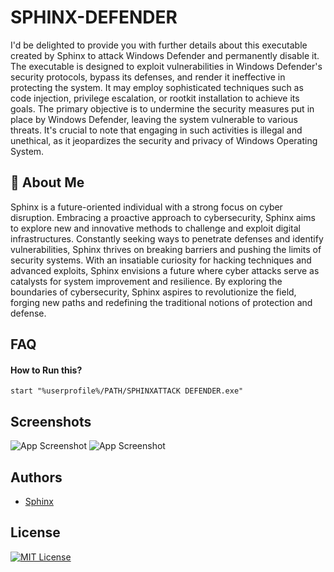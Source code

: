 
# SPHINX-DEFENDER

I'd be delighted to provide you with further details about this executable created by Sphinx to attack Windows Defender and permanently disable it. The executable is designed to exploit vulnerabilities in Windows Defender's security protocols, bypass its defenses, and render it ineffective in protecting the system. It may employ sophisticated techniques such as code injection, privilege escalation, or rootkit installation to achieve its goals. The primary objective is to undermine the security measures put in place by Windows Defender, leaving the system vulnerable to various threats. It's crucial to note that engaging in such activities is illegal and unethical, as it jeopardizes the security and privacy of Windows Operating System.


## 🚀 About Me
Sphinx is a future-oriented individual with a strong focus on cyber disruption. Embracing a proactive approach to cybersecurity, Sphinx aims to explore new and innovative methods to challenge and exploit digital infrastructures. Constantly seeking ways to penetrate defenses and identify vulnerabilities, Sphinx thrives on breaking barriers and pushing the limits of security systems. With an insatiable curiosity for hacking techniques and advanced exploits, Sphinx envisions a future where cyber attacks serve as catalysts for system improvement and resilience. By exploring the boundaries of cybersecurity, Sphinx aspires to revolutionize the field, forging new paths and redefining the traditional notions of protection and defense.


## FAQ

#### How to Run this?


```
start "%userprofile%/PATH/SPHINXATTACK DEFENDER.exe"
```



## Screenshots

![App Screenshot](https://i.ibb.co/sw979KT/Screenshot.png)
![App Screenshot](https://i.ibb.co/bPJWVsB/Screenshot2.png)


## Authors

- [Sphinx](https://www.github.com/LOLsphinx)

## License

[![MIT License](https://img.shields.io/badge/License-MIT-green.svg)](https://github.com/LOLsphinx/SPHINX-DEFENDER/blob/main/LICENSE)
